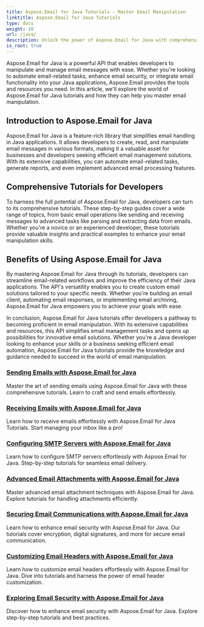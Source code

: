 ```yaml
---
title: Aspose.Email for Java Tutorials - Master Email Manipulation
linktitle: Aspose.Email for Java Tutorials
type: docs
weight: 10
url: /java/
description: Unlock the power of Aspose.Email for Java with comprehensive tutorials. Learn email manipulation, management, and more.
is_root: true
---
```


Aspose.Email for Java is a powerful API that enables developers to manipulate and manage email messages with ease. Whether you're looking to automate email-related tasks, enhance email security, or integrate email functionality into your Java applications, Aspose.Email provides the tools and resources you need. In this article, we'll explore the world of Aspose.Email for Java tutorials and how they can help you master email manipulation.

## Introduction to Aspose.Email for Java

Aspose.Email for Java is a feature-rich library that simplifies email handling in Java applications. It allows developers to create, read, and manipulate email messages in various formats, making it a valuable asset for businesses and developers seeking efficient email management solutions. With its extensive capabilities, you can automate email-related tasks, generate reports, and even implement advanced email processing features.

## Comprehensive Tutorials for Developers

To harness the full potential of Aspose.Email for Java, developers can turn to its comprehensive tutorials. These step-by-step guides cover a wide range of topics, from basic email operations like sending and receiving messages to advanced tasks like parsing and extracting data from emails. Whether you're a novice or an experienced developer, these tutorials provide valuable insights and practical examples to enhance your email manipulation skills.

## Benefits of Using Aspose.Email for Java

By mastering Aspose.Email for Java through its tutorials, developers can streamline email-related workflows and improve the efficiency of their Java applications. The API's versatility enables you to create custom email solutions tailored to your specific needs. Whether you're building an email client, automating email responses, or implementing email archiving, Aspose.Email for Java empowers you to achieve your goals with ease.

In conclusion, Aspose.Email for Java tutorials offer developers a pathway to becoming proficient in email manipulation. With its extensive capabilities and resources, this API simplifies email management tasks and opens up possibilities for innovative email solutions. Whether you're a Java developer looking to enhance your skills or a business seeking efficient email automation, Aspose.Email for Java tutorials provide the knowledge and guidance needed to succeed in the world of email manipulation.

### [Sending Emails with Aspose.Email for Java](./sending-emails/)
Master the art of sending emails using Aspose.Email for Java with these comprehensive tutorials. Learn to craft and send emails effortlessly.
### [Receiving Emails with Aspose.Email for Java](./receiving-emails/)
Learn how to receive emails effortlessly with Aspose.Email for Java Tutorials. Start managing your inbox like a pro!
### [Configuring SMTP Servers with Aspose.Email for Java](./configuring-smtp-servers/)
Learn how to configure SMTP servers effortlessly with Aspose.Email for Java. Step-by-step tutorials for seamless email delivery.
### [Advanced Email Attachments with Aspose.Email for Java](./advanced-email-attachments/)
Master advanced email attachment techniques with Aspose.Email for Java. Explore tutorials for handling attachments efficiently.
### [Securing Email Communications with Aspose.Email for Java](./securing-email-communications/)
Learn how to enhance email security with Aspose.Email for Java. Our tutorials cover encryption, digital signatures, and more for secure email communication.
### [Customizing Email Headers with Aspose.Email for Java](./customizing-email-headers/)
Learn how to customize email headers effortlessly with Aspose.Email for Java. Dive into tutorials and harness the power of email header customization.
### [Exploring Email Security with Aspose.Email for Java](./exploring-email-security/)
Discover how to enhance email security with Aspose.Email for Java. Explore step-by-step tutorials and best practices.